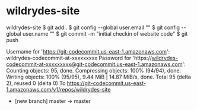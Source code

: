 # wildrydes-site
wildrydes-site
$ git add .
$ git config --global user.email "<EMAIL ADDRESS>"
$ git config --global user.name "<USER NAME>"
$ git commit -m "initial checkin of website code"
$ git push

Username for 'https://git-codecommit.us-east-1.amazonaws.com': wildrydes-codecommit-at-xxxxxxxxx
Password for 'https://wildrydes-codecommit-at-xxxxxxxxx@git-codecommit.us-east-1.amazonaws.com': 
Counting objects: 95, done.
Compressing objects: 100% (94/94), done.
Writing objects: 100% (95/95), 9.44 MiB | 14.87 MiB/s, done.
Total 95 (delta 2), reused 0 (delta 0)
To https://git-codecommit.us-east-1.amazonaws.com/v1/repos/wildrydes-site
 * [new branch]      master -> master
 
